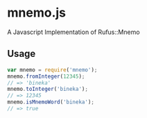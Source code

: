 mnemo.js
========

A Javascript Implementation of Rufus::Mnemo

Usage
-----

```javascript
var mnemo = require('mnemo');
mnemo.fromInteger(12345);
// => 'bineka'
mnemo.toInteger('bineka');
// => 12345
mnemo.isMnemoWord('bineka');
// => true
```

